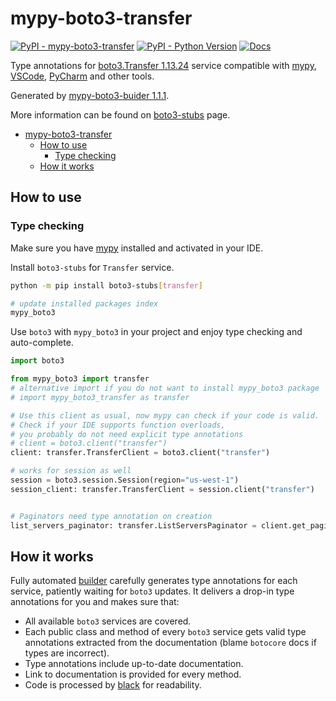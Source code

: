 # mypy-boto3-transfer

[![PyPI - mypy-boto3-transfer](https://img.shields.io/pypi/v/mypy-boto3-transfer.svg?color=blue)](https://pypi.org/project/mypy-boto3-transfer)
[![PyPI - Python Version](https://img.shields.io/pypi/pyversions/mypy-boto3-transfer.svg?color=blue)](https://pypi.org/project/mypy-boto3-transfer)
[![Docs](https://img.shields.io/readthedocs/mypy-boto3-builder.svg?color=blue)](https://mypy-boto3-builder.readthedocs.io/)

Type annotations for
[boto3.Transfer 1.13.24](https://boto3.amazonaws.com/v1/documentation/api/1.13.24/reference/services/transfer.html#Transfer) service
compatible with [mypy](https://github.com/python/mypy), [VSCode](https://code.visualstudio.com/),
[PyCharm](https://www.jetbrains.com/pycharm/) and other tools.

Generated by [mypy-boto3-buider 1.1.1](https://github.com/vemel/mypy_boto3_builder).

More information can be found on [boto3-stubs](https://pypi.org/project/boto3-stubs/) page.

- [mypy-boto3-transfer](#mypy-boto3-transfer)
  - [How to use](#how-to-use)
    - [Type checking](#type-checking)
  - [How it works](#how-it-works)

## How to use

### Type checking

Make sure you have [mypy](https://github.com/python/mypy) installed and activated in your IDE.

Install `boto3-stubs` for `Transfer` service.

```bash
python -m pip install boto3-stubs[transfer]

# update installed packages index
mypy_boto3
```

Use `boto3` with `mypy_boto3` in your project and enjoy type checking and auto-complete.

```python
import boto3

from mypy_boto3 import transfer
# alternative import if you do not want to install mypy_boto3 package
# import mypy_boto3_transfer as transfer

# Use this client as usual, now mypy can check if your code is valid.
# Check if your IDE supports function overloads,
# you probably do not need explicit type annotations
# client = boto3.client("transfer")
client: transfer.TransferClient = boto3.client("transfer")

# works for session as well
session = boto3.session.Session(region="us-west-1")
session_client: transfer.TransferClient = session.client("transfer")


# Paginators need type annotation on creation
list_servers_paginator: transfer.ListServersPaginator = client.get_paginator("list_servers")
```

## How it works

Fully automated [builder](https://github.com/vemel/mypy_boto3_builder) carefully generates
type annotations for each service, patiently waiting for `boto3` updates. It delivers
a drop-in type annotations for you and makes sure that:

- All available `boto3` services are covered.
- Each public class and method of every `boto3` service gets valid type annotations
  extracted from the documentation (blame `botocore` docs if types are incorrect).
- Type annotations include up-to-date documentation.
- Link to documentation is provided for every method.
- Code is processed by [black](https://github.com/psf/black) for readability.
